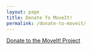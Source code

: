```yaml
---
layout: page
title: Donate To MoveIt!
permalink: /donate-to-moveit/
---
```

<!DOCTYPE html>

<div class="sppEngage">
    <div class="sppEngageWrap">
<div id="mc446uu3vprl2k"><a href="https://app.moonclerk.com/pay/446uu3vprl2k">Donate to the MoveIt! Project </a></div><script type="text/javascript">var mc446uu3vprl2k;(function(d,t) {var s=d.createElement(t),opts={"checkoutToken":"446uu3vprl2k","width":"100%"};s.src='https://d2l7e0y6ygya2s.cloudfront.net/assets/embed.js';s.onload=s.onreadystatechange = function() {var rs=this.readyState;if(rs) if(rs!='complete') if(rs!='loaded') return;try {mc446uu3vprl2k=new MoonclerkEmbed(opts);mc446uu3vprl2k.display();} catch(e){}};var scr=d.getElementsByTagName(t)[0];scr.parentNode.insertBefore(s,scr);})(document,'script');</script>
    </div>
</div>
